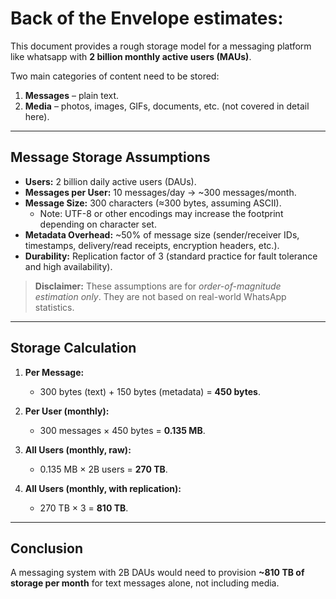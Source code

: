 # Back of the Envelope estimates:

This document provides a rough storage model for a messaging platform like whatsapp with **2 billion monthly active users (MAUs)**.  

Two main categories of content need to be stored:

1. **Messages** – plain text.  
2. **Media** – photos, images, GIFs, documents, etc. (not covered in detail here).  

---

## Message Storage Assumptions

- **Users:** 2 billion daily active users (DAUs).  
- **Messages per User:** 10 messages/day → ~300 messages/month.  
- **Message Size:** 300 characters (≈300 bytes, assuming ASCII).  
  - Note: UTF-8 or other encodings may increase the footprint depending on character set.  
- **Metadata Overhead:** ~50% of message size (sender/receiver IDs, timestamps, delivery/read receipts, encryption headers, etc.).  
- **Durability:** Replication factor of 3 (standard practice for fault tolerance and high availability).  

> **Disclaimer:** These assumptions are for *order-of-magnitude estimation only*. They are not based on real-world WhatsApp statistics.  

---

## Storage Calculation

1. **Per Message:**  
   - 300 bytes (text) + 150 bytes (metadata) = **450 bytes**.  

2. **Per User (monthly):**  
   - 300 messages × 450 bytes = **0.135 MB**.  

3. **All Users (monthly, raw):**  
   - 0.135 MB × 2B users = **270 TB**.  

4. **All Users (monthly, with replication):**  
   - 270 TB × 3 = **810 TB**.  

---

## Conclusion

A messaging system with 2B DAUs would need to provision **~810 TB of storage per month** for text messages alone, not including media.  
